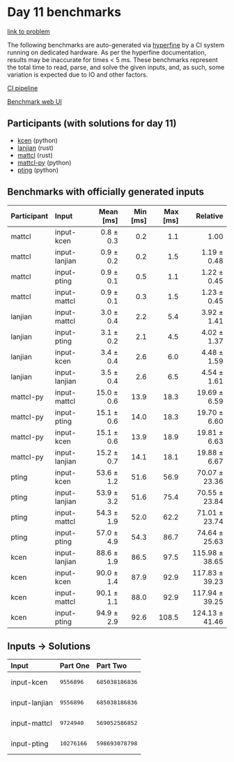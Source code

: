 # Day 11 benchmarks

[link to problem](https://adventofcode.com/2023/day/11)

The following benchmarks are auto-generated via
[hyperfine](https://github.com/sharkdp/hyperfine) by a CI system running on
dedicated hardware. As per the hyperfine documentation, results may be
inaccurate for times < 5 ms. These benchmarks represent the total time to read,
parse, and solve the given inputs, and, as such, some variation is expected due
to IO and other factors.

[CI pipeline](http://ci.papercode.net:8080/teams/main/pipelines/aoc2023)

[Benchmark web UI](https://aoc.ancalagon.black)


## Participants (with solutions for day 11)

- [kcen](https://github.com/kcen/aoc2023) (python)
- [lanjian](https://github.com/lanjian/aoc-2023) (rust)
- [mattcl](https://github.com/mattcl/aoc2023) (rust)
- [mattcl-py](https://github.com/mattcl/aoc2023-py) (python)
- [pting](https://github.com/pting/aoc2023) (python)


## Benchmarks with officially generated inputs

| Participant | Input | Mean [ms] | Min [ms] | Max [ms] | Relative |
|:---|:---|---:|---:|---:|---:|
| mattcl | input-kcen | 0.8 ± 0.3 | 0.2 | 1.1 | 1.00 |
| mattcl | input-lanjian | 0.9 ± 0.2 | 0.2 | 1.5 | 1.19 ± 0.48 |
| mattcl | input-pting | 0.9 ± 0.1 | 0.5 | 1.1 | 1.22 ± 0.45 |
| mattcl | input-mattcl | 0.9 ± 0.1 | 0.3 | 1.5 | 1.23 ± 0.45 |
| lanjian | input-mattcl | 3.0 ± 0.4 | 2.2 | 5.4 | 3.92 ± 1.41 |
| lanjian | input-pting | 3.1 ± 0.2 | 2.1 | 4.5 | 4.02 ± 1.37 |
| lanjian | input-kcen | 3.4 ± 0.4 | 2.6 | 6.0 | 4.48 ± 1.59 |
| lanjian | input-lanjian | 3.5 ± 0.4 | 2.6 | 6.5 | 4.54 ± 1.61 |
| mattcl-py | input-mattcl | 15.0 ± 0.6 | 13.9 | 18.3 | 19.69 ± 6.59 |
| mattcl-py | input-pting | 15.1 ± 0.6 | 14.0 | 18.3 | 19.70 ± 6.60 |
| mattcl-py | input-kcen | 15.1 ± 0.6 | 13.9 | 18.9 | 19.81 ± 6.63 |
| mattcl-py | input-lanjian | 15.2 ± 0.7 | 14.1 | 18.1 | 19.88 ± 6.67 |
| pting | input-kcen | 53.6 ± 1.2 | 51.6 | 56.9 | 70.07 ± 23.36 |
| pting | input-lanjian | 53.9 ± 3.2 | 51.6 | 75.4 | 70.55 ± 23.84 |
| pting | input-mattcl | 54.3 ± 1.9 | 52.0 | 62.2 | 71.01 ± 23.74 |
| pting | input-pting | 57.0 ± 4.9 | 54.3 | 86.7 | 74.64 ± 25.63 |
| kcen | input-lanjian | 88.6 ± 1.9 | 86.5 | 97.5 | 115.98 ± 38.65 |
| kcen | input-kcen | 90.0 ± 1.4 | 87.9 | 92.9 | 117.83 ± 39.23 |
| kcen | input-mattcl | 90.1 ± 1.1 | 88.0 | 92.9 | 117.94 ± 39.25 |
| kcen | input-pting | 94.9 ± 2.9 | 92.6 | 108.5 | 124.13 ± 41.46 |


## Inputs -> Solutions

| Input | Part One | Part Two |
|:---|:---|:---|
|input-kcen|<pre>9556896</pre>|<pre>685038186836</pre>|
|input-lanjian|<pre>9556896</pre>|<pre>685038186836</pre>|
|input-mattcl|<pre>9724940</pre>|<pre>569052586852</pre>|
|input-pting|<pre>10276166</pre>|<pre>598693078798</pre>|